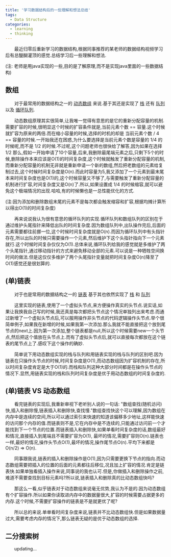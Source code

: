 ```yaml
---
title: '学习数据结构后的一些理解和想法总结'
tags:
  - Data Structure
categories:
  - learning
  - thinking
---
```


&emsp;&emsp;最近归零后重新学习的数据结构,根据同事推荐的某老师的数据结构视频学习后有总醍醐灌顶的感觉.总结学习后一些理解和想法.

(注: 老师是用java实现的一些,目的是了解原理,而不是实现java里面的一些数据结构)


## 数组
&emsp;&emsp;对于最常用的数据结构之一的
<a href="https://github.com/Ligengxin96/DataStructure/blob/master/src/Arrays/BasicArray.java" target="_blank">动态数组</a>
来说.基于其还是实现了
<a href="https://github.com/Ligengxin96/DataStructure/blob/master/src/Arrays/StackArray.java" target="_blank">栈</a>
还有
<a href="https://github.com/Ligengxin96/DataStructure/blob/master/src/Arrays/QueueArray.java" target="_blank">队列</a>
以及
<a href="https://github.com/Ligengxin96/DataStructure/blob/master/src/Arrays/LoopQueue.java" target="_blank">循环队列</a>.

&emsp;&emsp;动态数组原理其实很简单,让我唯一觉得有意思的是它的重新分配容量的机制.需要扩容的时候,很明显这个时候的扩容条件就是,当前元素个数 == 容量.这个时候就扩容为原来的两倍.而在缩小容量的时候,选择的时机的却是 当前元素个数 / 4 == 容量的时候.一开始我还在困惑,为什么要选择是当前元素个数是容量的 1/4 的时候呢,而不是 1/2 的时候.不过呢,这个问题老师也很快给了解答,因为如果在选择 1/2 那么,假如一开始申请了10个容量,后来,我删除最尾端元素之后,只剩下5个的时候,删除操作本来应该是O(1)的时间复杂度,这个时候就触发了重新分配容量的机制,而重新分配容量的机制无非就是重新申请一个新的数组,然后把老数组的元素给复制过去,这个时候时间复杂度是O(n).而此时容量为5,我又添加了一个元素到最末尾本来时间复杂度也是O(1)的,这个时候容量又不够了,与需要触发了重新分配容量的机制进行扩容,时间复杂度又是O(n)了.所以,如果设置成 1/4 的时候缩容,就可以避免这个极端情况的出现.哈哈,有的时候懒也是一总性能优化的方式.

(注:因为添加和删除数组末尾的元素不是每次都会触发缩容和扩容,根据均摊计算所以得出O(1)的时间复杂度)

&emsp;&emsp;再来说说我认为很有意思的循环队列的实现.循环队列和数组队列的区别在于通过维护头尾指针来降低出队的时间复杂度.因为数组队列中,出队操作完后,后面的元素需要都往前挪一位,这个时候时间复杂度就是O(n).而因为循环队列中有头指针存在,所以出队的时候只需要操作一个元素,然后维护下这个头指针指向下一个元素就行.这个时候时间复杂仅仅为O(1).总体来说,循环队列给我的感觉就是多维护了两个头尾指针,通过移动指针的方式来避免移动全部的元素.可以说是一种牺牲空间换时间的做法.但是这仅仅多维护了两个头尾指针变量就把时间复杂度O(n)降至了O(1)感觉还是很划算的.

## (单)链表
&emsp;&emsp;对于也是常用的数据结构之一的 
<a href="https://github.com/Ligengxin96/DataStructure/blob/master/src/LinkedList/BasicLinkedList.java" target="_blank">链表</a>
基于其也依然实现了
<a href="https://github.com/Ligengxin96/DataStructure/blob/master/src/LinkedList/StackLinkedList.java" target="_blank">栈</a>
和
<a href="https://github.com/Ligengxin96/DataStructure/blob/master/src/LinkedList/QueueLinkedList.java" target="_blank">队列</a>

&emsp;&emsp;这里实现的链表,使用了一个虚拟头节点,来方便操作真实的头节点.说实话,如果让我换我自己写的时候,我还真是每次都把头节点这个情况单独列出来考虑.而通过新增了一个虚拟头节点后,可以服用操作非头节点的代码逻辑操作头节点.举个很简单例子,如果我在新增的时候,如果我第一次添加.那么我就不能直接把这个放到尾节点的next上.因为第一次添加,整个链表都是null,所以这个时候需要new一个头节点,然后把这个值放在头节点上.而有了虚拟头节点后,就可以直接每次都放在这个链表的尾节点上了.感叹下这个操作的确妙.

&emsp;&emsp;简单说下用动态数组实现的栈与队列和用链表实现的栈与队列的区别吧.因为链表在只操作头节点的时候,时间复杂度是O(1),而动态数组因为扩容机制的存在,所以时间复杂度肯定是大于O(1)的.而栈和队列这种大部分时间都是在操作头节点的情况下.显然,用链表实现的栈和队列时间复杂度是优于用动态数组的时间复杂度的.

## (单)链表 VS 动态数组

&emsp;&emsp;看完链表的实现后,我重新审视下老听别人说的一句话: "数组查找(随机访问)快,插入和删除慢,链表插入和删除快,查找慢."数组查找快这个可以理解,因为数组在内存中是连续的空间,所以可以通过索引来快速的知道该偏移多少地址,这样能快速的访问那个内存的值.而链表则不是,它在内存中是不连续的,只能通过访问前一个才能找到下一个节点的位置.而链表插入和删除快,如果单看时间复杂度的话,数组最好和情况,直接插入到尾端且不需要扩容为O(1), 最坏的情况,需要扩容则O(n).链表也一样,最好的情况,操作头节点O(1),最坏的情况,操作尾节点O(n).平均下来都是O(n/2) => O(n).

&emsp;&emsp;同事跟我说,链表的插入和删除操作是O(1),因为只需要更换下节点的指向.而动态数组需要把插入的位置的后面的元素都往后移位,况且加上扩容的情况.肯定是链表快.如果单独看插入操作来说,同事说的我也认可.但是,你做插入和删除操作之前,难道不需要查找到目标元素吗?所以说,链表插入和删除真的比动态数组快吗?

&emsp;&emsp;那这么一看,似乎链表对于动态数组来说毫无优势,我认为不是的.因为动态数组有个扩容操作.所以如果你读取进内存中的数据量很大,扩容的时候需要占据更多的内存.这个时候,不需要扩容操作的链表是不是就更优了呢?

&emsp;&emsp;所以总的来说.单单看时间复杂度来说,链表并不比动态数组快.但是如果数据量过大,需要考虑内存的情况下,那么链表无疑的是优于动态数组的选择.

## 二分搜索树

&emsp;&emsp;updating...